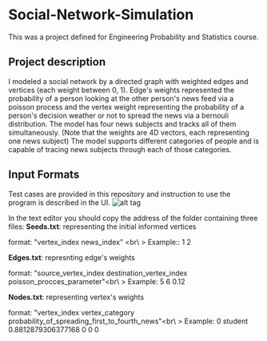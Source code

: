 # Social-Network-Simulation

This was a project defined for Engineering Probability and Statistics course.

## Project description
I modeled a social network by a directed graph with weighted edges and vertices (each weight between 0, 1). Edge's weights represented the probability of a person looking at the other person's news feed via a poisson process and the vertex weight representing the probability of a person's decision weather or not to spread the news via a bernouli distribution.
The model has four news subjects and tracks all of them simultaneously. (Note that the weights are 4D vectors, each representing one news subject)
The model supports different categories of people and is capable of tracing news subjects through each of those categories.

## Input Formats
Test cases are provided in this repository and instruction to use the program is described in the UI.
![alt tag](https://cloud.githubusercontent.com/assets/19167068/22405381/0905632c-e657-11e6-864d-021320987b77.jpg)

In the text editor you should copy the address of the folder containing three files:
**Seeds.txt**: representing the initial informed vertices

format: "vertex_index  news_index" <br\ >
Example::
       1 2

**Edges.txt**: represnting edge's weights

format: "source_vertex_index  destination_vertex_index  poisson_procces_parameter"<br\ >
 Example:
       5 6 0.12

**Nodes.txt**: representing vertex's weights

format: "vertex_index vertex_category probability_of_spreading_first_to_fourth_news"<br\ >
 Example:
        0 student 0.8812879306377168 0 0 0
